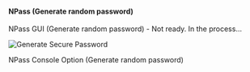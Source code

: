 #### NPass (Generate random password)

NPass GUI (Generate random password) - Not ready. In the process...

![Generate Secure Password](#/%23npass_gui.png)

NPass Console Option (Generate random password)
